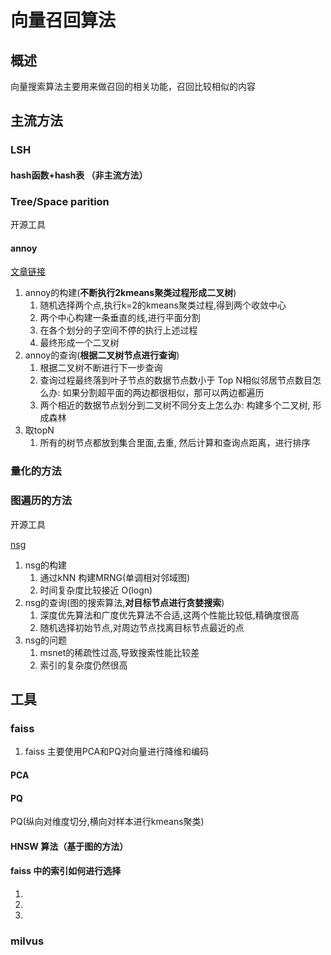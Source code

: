 # 向量召回算法

## 概述

向量搜索算法主要用来做召回的相关功能，召回比较相似的内容

## 主流方法

### LSH

#### hash函数+hash表 （非主流方法）

### Tree/Space parition

开源工具

#### annoy

[文章链接](https://blog.csdn.net/hero_fantao/article/details/70245387)

1. annoy的构建(**不断执行2kmeans聚类过程形成二叉树**)
    1. 随机选择两个点,执行k=2的kmeans聚类过程,得到两个收敛中心
    1. 两个中心构建一条垂直的线,进行平面分割
    1. 在各个划分的子空间不停的执行上述过程
    1. 最终形成一个二叉树
1. annoy的查询(**根据二叉树节点进行查询**)
    1. 根据二叉树不断进行下一步查询
    1. 查询过程最终落到叶子节点的数据节点数小于 Top N相似邻居节点数目怎么办: 如果分割超平面的两边都很相似，那可以两边都遍历
    1. 两个相近的数据节点划分到二叉树不同分支上怎么办: 构建多个二叉树, 形成森林
1. 取topN
    1. 所有的树节点都放到集合里面,去重, 然后计算和查询点距离，进行排序

### 量化的方法

### 图遍历的方法

开源工具

[nsg](https://blog.csdn.net/chansonzhang/article/details/107775706)

1. nsg的构建
    1. 通过kNN 构建MRNG(单调相对邻域图)
    1. 时间复杂度比较接近 O(logn)
1. nsg的查询(图的搜索算法,**对目标节点进行贪婪搜索**)
    1. 深度优先算法和广度优先算法不合适,这两个性能比较低,精确度很高
    1. 随机选择初始节点,对周边节点找离目标节点最近的点
1. nsg的问题
    1. msnet的稀疏性过高,导致搜索性能比较差
    1. 索引的复杂度仍然很高

## 工具

### faiss

1. faiss 主要使用PCA和PQ对向量进行降维和编码

#### PCA

#### PQ

PQ(纵向对维度切分,横向对样本进行kmeans聚类)

#### HNSW 算法（基于图的方法）

#### faiss 中的索引如何进行选择

1.
1.
1.

### milvus 